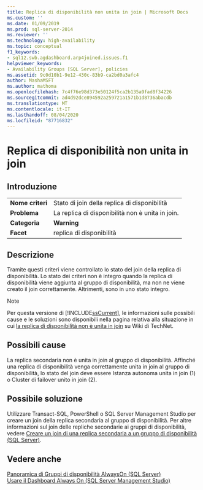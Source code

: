 ```yaml
---
title: Replica di disponibilità non unita in join | Microsoft Docs
ms.custom: ''
ms.date: 01/09/2019
ms.prod: sql-server-2014
ms.reviewer: ''
ms.technology: high-availability
ms.topic: conceptual
f1_keywords:
- sql12.swb.agdashboard.arp4joined.issues.f1
helpviewer_keywords:
- Availability Groups [SQL Server], policies
ms.assetid: 9c0d10b1-9e12-430c-83b9-ca2bd0a3afc4
author: MashaMSFT
ms.author: mathoma
ms.openlocfilehash: 7c4f76e98d373e50124f5ca2b135a9fad8f34226
ms.sourcegitcommit: ad4d92dce894592a259721a1571b1d8736abacdb
ms.translationtype: MT
ms.contentlocale: it-IT
ms.lasthandoff: 08/04/2020
ms.locfileid: "87716832"
---
```

# <a name="availability-replica-is-not-joined"></a>Replica di disponibilità non unita in join
    
## <a name="introduction"></a>Introduzione  
  
|||  
|-|-|  
|**Nome criteri**|Stato di join della replica di disponibilità|  
|**Problema**|La replica di disponibilità non è unita in join.|  
|**Categoria**|**Warning**|  
|**Facet**|replica di disponibilità|  
  
## <a name="description"></a>Descrizione  
 Tramite questi criteri viene controllato lo stato del join della replica di disponibilità. Lo stato dei criteri non è integro quando la replica di disponibilità viene aggiunta al gruppo di disponibilità, ma non ne viene creato il join correttamente. Altrimenti, sono in uno stato integro.  
  
> [!NOTE]  
>  Per questa versione di [!INCLUDE[ssCurrent](../../../includes/sscurrent-md.md)], le informazioni sulle possibili cause e le soluzioni sono disponibili nella pagina relativa alla situazione in cui [la replica di disponibilità non è unita in join](https://go.microsoft.com/fwlink/p/?LinkId=220859) su Wiki di TechNet.  
  
## <a name="possible-causes"></a>Possibili cause  
 La replica secondaria non è unita in join al gruppo di disponibilità. Affinché una replica di disponibilità venga correttamente unita in join al gruppo di disponibilità, lo stato del join deve essere Istanza autonoma unita in join (1) o Cluster di failover unito in join (2).  
  
## <a name="possible-solution"></a>Possibile soluzione  
 Utilizzare Transact-SQL, PowerShell o SQL Server Management Studio per creare un join della replica secondaria al gruppo di disponibilità. Per altre informazioni sul join delle repliche secondarie ai gruppi di disponibilità, vedere [Creare un join di una replica secondaria a un gruppo di disponibilità (SQL Server)](https://msdn.microsoft.com/library/ff878473\(en-us,SQL.110\).aspx).  
  
## <a name="see-also"></a>Vedere anche  
 [Panoramica di Gruppi di disponibilità AlwaysOn &#40;SQL Server&#41;](overview-of-always-on-availability-groups-sql-server.md)   
 [Usare il Dashboard Always On &#40;SQL Server Management Studio&#41;](use-the-always-on-dashboard-sql-server-management-studio.md)  
  
  
